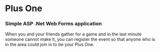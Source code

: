 # Plus One

### Simple ASP .Net Web Forms application

When you and your friends gather for a game and in the last minute someone cannot make it, you can register the event so that anyone who is in the area could join in to be your Plus One.